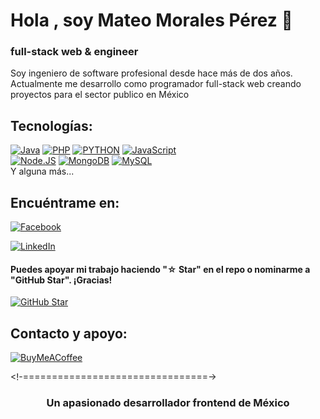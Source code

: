 
# Hola , soy Mateo Morales Pérez 👋
### full-stack web & engineer

Soy ingeniero de software profesional desde hace más de dos años.
Actualmente me desarrollo como programador full-stack web creando proyectos para el sector publico en México

## Tecnologías:
[![Java](https://img.shields.io/badge/Java-007396?style=for-the-badge&logo=java&logoColor=white&labelColor=101010)]()
[![PHP](https://img.shields.io/badge/php-007396?style=for-the-badge&logo=java&logoColor=white&labelColor=867eff)]()
[![PYTHON](https://img.shields.io/badge/python-007396?style=for-the-badge&logo=java&logoColor=white&labelColor=blue)]()
[![JavaScript](https://img.shields.io/badge/JavaScript-F7DF1E?style=for-the-badge&logo=javascript&logoColor=white&labelColor=101010)]()
</br>
[![Node.JS](https://img.shields.io/badge/Node.JS-339933?style=for-the-badge&logo=node.js&logoColor=white&labelColor=101010)]()
[![MongoDB](https://img.shields.io/badge/MongoDB-47A248?style=for-the-badge&logo=mongodb&logoColor=white&labelColor=101010)]()
[![MySQL](https://img.shields.io/badge/MySQL-4479A1?style=for-the-badge&logo=mysql&logoColor=white&labelColor=101010)]()
</br>
Y alguna más...

## Encuéntrame en:

[![Facebook](https://img.shields.io/badge/Facebook-@Mateo-1877F2?style=for-the-badge&logo=facebook&logoColor=white&labelColor=101010)](https://www.facebook.com/profile.php?id=100052531386969)
</br>

[![LinkedIn](https://img.shields.io/badge/LinkedIn-mateo-0077B5?style=for-the-badge&logo=linkedin&logoColor=white&labelColor=101010)](https://www.linkedin.com/in/mateo-morales-p/)



#### Puedes apoyar mi trabajo haciendo "☆ Star" en el repo o nominarme a "GitHub Star". ¡Gracias!

[![GitHub Star](https://img.shields.io/badge/GitHub-Nominar_a_star-yellow?style=for-the-badge&logo=github&logoColor=white&labelColor=101010)](https://stars.github.com/nominate/)


## Contacto y apoyo:


[![BuyMeACoffee](https://img.shields.io/badge/Buy_Me_A_Coffee-apoya_mi_trabajo-FFDD00?style=for-the-badge&logo=buy-me-a-coffee&logoColor=white&labelColor=101010)](https://www.buymeacoffee.com/MateoM)


<!-================================->
<h3 align="center">Un apasionado desarrollador frontend de México</h3>

